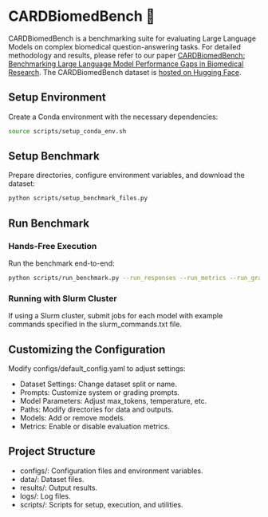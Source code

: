 # CARDBiomedBench 🧬

CARDBiomedBench is a benchmarking suite for evaluating Large Language Models on complex biomedical question-answering tasks. For detailed methodology and results, please refer to our paper [CARDBiomedBench: Benchmarking Large Language Model Performance Gaps in Biomedical Research](#). The CARDBiomedBench dataset is [hosted on Hugging Face](https://huggingface.co/datasets/NIH-CARD/CARDBiomedBench).

## Setup Environment 

Create a Conda environment with the necessary dependencies:

   ```bash
   source scripts/setup_conda_env.sh
   ```

## Setup Benchmark

Prepare directories, configure environment variables, and download the dataset:

   ```bash
   python scripts/setup_benchmark_files.py
   ```

## Run Benchmark

### Hands-Free Execution

Run the benchmark end-to-end:

   ```bash
   python scripts/run_benchmark.py --run_responses --run_metrics --run_graphs
   ```

### Running with Slurm Cluster

If using a Slurm cluster, submit jobs for each model with example commands specified in the slurm_commands.txt file.

## Customizing the Configuration

Modify configs/default_config.yaml to adjust settings:

* Dataset Settings: Change dataset split or name.
* Prompts: Customize system or grading prompts.
* Model Parameters: Adjust max_tokens, temperature, etc.
* Paths: Modify directories for data and outputs.
* Models: Add or remove models.
* Metrics: Enable or disable evaluation metrics.

## Project Structure

* configs/: Configuration files and environment variables.
* data/: Dataset files.
* results/: Output results.
* logs/: Log files.
* scripts/: Scripts for setup, execution, and utilities.